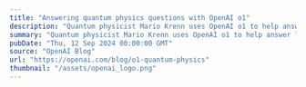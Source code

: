 ```yaml
---
title: "Answering quantum physics questions with OpenAI o1"
description: "Quantum physicist Mario Krenn uses OpenAI o1 to help answer life's biggest questions."
summary: "Quantum physicist Mario Krenn uses OpenAI o1 to help answer life's biggest questions."
pubDate: "Thu, 12 Sep 2024 00:00:00 GMT"
source: "OpenAI Blog"
url: "https://openai.com/blog/o1-quantum-physics"
thumbnail: "/assets/openai_logo.png"
---
```


